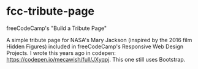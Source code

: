 # fcc-tribute-page
freeCodeCamp's "Build a Tribute Page"

A simple tribute page for NASA's Mary Jackson (inspired by the 2016 film Hidden Figures) included in freeCodeCamp's Responsive Web Design Projects. I wrote this years ago in codepen: https://codepen.io/mecawish/full/JXyqpj. This one still uses Bootstrap.
